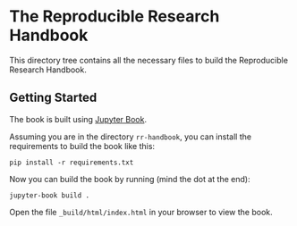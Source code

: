 # The Reproducible Research Handbook

This directory tree contains all the necessary files to build the Reproducible Research Handbook.


## Getting Started

The book is built using [Jupyter Book](https://jupyterbook.org/).

Assuming you are in the directory `rr-handbook`, you can install the requirements to build the book like this:

```
pip install -r requirements.txt
```

Now you can build the book by running (mind the dot at the end):

```
jupyter-book build .
```

Open the file `_build/html/index.html` in your browser to view the book.
